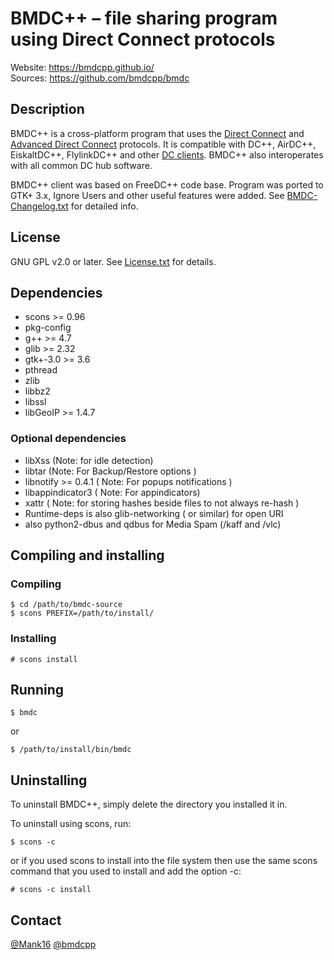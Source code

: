 # BMDC++ &ndash; file sharing program using Direct Connect protocols

Website: https://bmdcpp.github.io/<br/>
Sources: https://github.com/bmdcpp/bmdc

## Description

BMDC++ is a cross-platform program that uses the [Direct Connect](https://en.wikipedia.org/wiki/Direct_Connect_\(protocol\)) and [Advanced Direct Connect](https://en.wikipedia.org/wiki/Advanced_Direct_Connect) protocols. It is compatible with DC++, AirDC++, EiskaltDC++, FlylinkDC++ and other [DC clients](https://en.wikipedia.org/wiki/Comparison_of_ADC_software#Client_software). BMDC++ also interoperates with all common DC hub software.

BMDC++ client was based on FreeDC++ code base. Program was ported to GTK+ 3.x, Ignore Users and other useful features were added. See [BMDC-Changelog.txt](./BMDC-Changelog.txt) for detailed info.

## License

GNU GPL v2.0 or later. See [License.txt](./License.txt) for details.

## Dependencies

- scons >= 0.96
- pkg-config
- g++ >= 4.7
- glib >= 2.32
- gtk+-3.0 >= 3.6
- pthread
- zlib
- libbz2
- libssl
- libGeoIP >= 1.4.7

### Optional dependencies

- libXss (Note: for idle detection)
- libtar (Note: For Backup/Restore options )
- libnotify >= 0.4.1 ( Note: For popups notifications )
- libappindicator3 ( Note: For appindicators)
- xattr ( Note: for storing hashes beside files to not always re-hash )
- Runtime-deps is also glib-networking ( or similar) for open URI
- also python2-dbus and qdbus for Media Spam (/kaff and /vlc)

## Compiling and installing

### Compiling

```
$ cd /path/to/bmdc-source
$ scons PREFIX=/path/to/install/
```

### Installing

```
# scons install
```

## Running
```
$ bmdc
```

or

```
$ /path/to/install/bin/bmdc
```

## Uninstalling

To uninstall BMDC++, simply delete the directory you installed it in.

To uninstall using scons, run:

```
$ scons -c
```

or if you used scons to install into the file system then use the same scons command that you used to install and add the option -c:

```
# scons -c install
```

## Contact
[@Mank16](https://www.github.com/Mank16)
[@bmdcpp](https://www.github.com/@bmdcpp)


